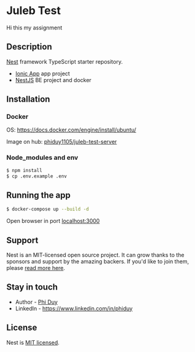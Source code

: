 # Juleb Test
Hi this my assignment
## Description

[Nest](https://github.com/nestjs/nest) framework TypeScript starter repository.
- [Ionic App](https://github.com/phiduy/juleb-test) app project
- [NestJS](https://github.com/phiduy/juleb-test-server) BE project and docker

## Installation

### Docker
OS: https://docs.docker.com/engine/install/ubuntu/

Image on hub: [phiduy1105/juleb-test-server](https://hub.docker.com/repository/docker/phiduy1105/juleb-test-server/general)

### Node_modules and env
```bash
$ npm install
$ cp .env.example .env
```

## Running the app

```bash
$ docker-compose up --build -d
```

Open browser in port [localhost:3000](http://localhost:3000)

## Support

Nest is an MIT-licensed open source project. It can grow thanks to the sponsors and support by the amazing backers. If you'd like to join them, please [read more here](https://docs.nestjs.com/support).

## Stay in touch

- Author - [Phi Duy](https://kamilmysliwiec.com)
- LinkedIn - https://www.linkedin.com/in/phiduy

## License

Nest is [MIT licensed](LICENSE).
